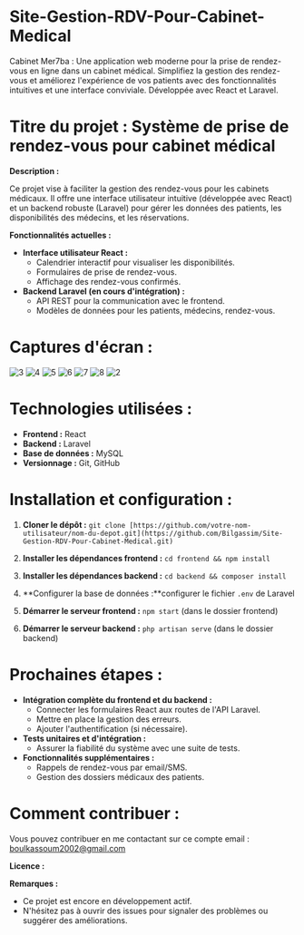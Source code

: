 # Site-Gestion-RDV-Pour-Cabinet-Medical
Cabinet Mer7ba :  Une application web moderne pour la prise de rendez-vous en ligne dans un cabinet médical. Simplifiez la gestion des rendez-vous et améliorez l'expérience de vos patients avec des fonctionnalités intuitives et une interface conviviale. Développée avec React et Laravel.

# **Titre du projet :** Système de prise de rendez-vous pour cabinet médical

 **Description :**

Ce projet vise à faciliter la gestion des rendez-vous pour les cabinets médicaux. Il offre une interface utilisateur intuitive (développée avec React) et un backend robuste (Laravel) pour gérer les données des patients, les disponibilités des médecins, et les réservations.

 **Fonctionnalités actuelles :**

* **Interface utilisateur React :**
    * Calendrier interactif pour visualiser les disponibilités.
    * Formulaires de prise de rendez-vous.
    * Affichage des rendez-vous confirmés.
* **Backend Laravel (en cours d'intégration) :**
    * API REST pour la communication avec le frontend.
    * Modèles de données pour les patients, médecins, rendez-vous.

# **Captures d'écran :**


![3](https://github.com/Bilgassim/Site-Gestion-RDV-Pour-Cabinet-Medical/assets/115211490/bd931f55-7a70-4301-b768-54b256d49bd3)
![4](https://github.com/Bilgassim/Site-Gestion-RDV-Pour-Cabinet-Medical/assets/115211490/886fe77f-5c7a-41b3-b259-e448c99d4009)
![5](https://github.com/Bilgassim/Site-Gestion-RDV-Pour-Cabinet-Medical/assets/115211490/27c24cd7-0680-4b37-909d-98e405691c50)
![6](https://github.com/Bilgassim/Site-Gestion-RDV-Pour-Cabinet-Medical/assets/115211490/6b1c7080-401b-4be3-8518-7978dcc44831)
![7](https://github.com/Bilgassim/Site-Gestion-RDV-Pour-Cabinet-Medical/assets/115211490/57d69da7-609c-418f-b88c-d43b1961274e)
![8](https://github.com/Bilgassim/Site-Gestion-RDV-Pour-Cabinet-Medical/assets/115211490/20913698-d62c-4029-b4a4-eee263aa6f59)
![2](https://github.com/Bilgassim/Site-Gestion-RDV-Pour-Cabinet-Medical/assets/115211490/0a9a45fd-4888-402e-95af-2b0471dc374e)

# **Technologies utilisées :**

* **Frontend :** React
* **Backend :** Laravel
* **Base de données :** MySQL
* **Versionnage :** Git, GitHub

# **Installation et configuration :**

1. **Cloner le dépôt :** `git clone [https://github.com/votre-nom-utilisateur/nom-du-depot.git](https://github.com/Bilgassim/Site-Gestion-RDV-Pour-Cabinet-Medical.git)`
2. **Installer les dépendances frontend :** `cd frontend && npm install`
3. **Installer les dépendances backend :** `cd backend && composer install`
4. **Configurer la base de données :**configurer le fichier `.env` de Laravel
 
5. **Démarrer le serveur frontend :** `npm start` (dans le dossier frontend)
6. **Démarrer le serveur backend :** `php artisan serve` (dans le dossier backend)

# **Prochaines étapes :**

* **Intégration complète du frontend et du backend :**
    * Connecter les formulaires React aux routes de l'API Laravel.
    * Mettre en place la gestion des erreurs.
    * Ajouter l'authentification (si nécessaire).
* **Tests unitaires et d'intégration :**
    * Assurer la fiabilité du système avec une suite de tests.
* **Fonctionnalités supplémentaires :**
    * Rappels de rendez-vous par email/SMS.
    * Gestion des dossiers médicaux des patients.

# **Comment contribuer :**
Vous pouvez contribuer en me contactant sur ce compte email : boulkassoum2002@gmail.com

**Licence :**


**Remarques :**

* Ce projet est encore en développement actif.
* N'hésitez pas à ouvrir des issues pour signaler des problèmes ou suggérer des améliorations. 
